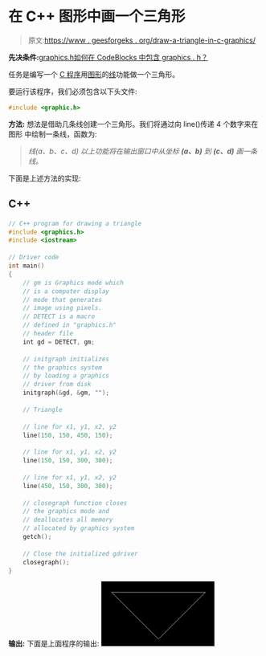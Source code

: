 # 在 C++ 图形中画一个三角形

> 原文:[https://www . geesforgeks . org/draw-a-triangle-in-c-graphics/](https://www.geeksforgeeks.org/draw-a-triangle-in-c-graphics/)

**先决条件:**[graphics.h](https://www.geeksforgeeks.org/add-graphics-h-c-library-gcc-compiler-linux/)[如何在 CodeBlocks 中包含 graphics . h？](https://www.geeksforgeeks.org/include-graphics-h-codeblocks/)

任务是编写一个 [C 程序](https://www.geeksforgeeks.org/c-programming-language/)用[图形](https://www.geeksforgeeks.org/basic-graphic-programming-in-c/)的[线](https://www.geeksforgeeks.org/draw-line-c-graphics/)功能做一个三角形。

要运行该程序，我们必须包含以下头文件:

```cpp
#include <graphic.h>

```

**方法:** 想法是借助几条线创建一个三角形。我们将通过向 line()传递 4 个数字来在图形 中绘制一条线，函数为:

> *线(a、b、c、d)*
> *以上功能将在输出窗口中从坐标* ***(a、b)*** *到* ***(c、d)*** *画一条线。*

下面是上述方法的实现:

## C++

```cpp
// C++ program for drawing a triangle
#include <graphics.h>
#include <iostream>

// Driver code
int main()
{
    // gm is Graphics mode which
    // is a computer display
    // mode that generates
    // image using pixels.
    // DETECT is a macro
    // defined in "graphics.h"
    // header file
    int gd = DETECT, gm;

    // initgraph initializes
    // the graphics system
    // by loading a graphics
    // driver from disk
    initgraph(&gd, &gm, "");

    // Triangle

    // line for x1, y1, x2, y2
    line(150, 150, 450, 150);

    // line for x1, y1, x2, y2
    line(150, 150, 300, 300);

    // line for x1, y1, x2, y2
    line(450, 150, 300, 300);

    // closegraph function closes
    // the graphics mode and
    // deallocates all memory
    // allocated by graphics system
    getch();

    // Close the initialized gdriver
    closegraph();
}
```

**输出:**
下面是上面程序的输出:
[![](img/748cfe7cd5acf1de54e8956b8fdbbb3b.png)](https://media.geeksforgeeks.org/wp-content/uploads/20200829230441/Triangle.png)